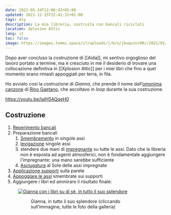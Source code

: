 ```yaml
---
date: 2021-05-24T12:06:42+02:00
updated: 2021-12-15T22:41:31+01:00
tags: diy
description: La mia libreria, costruita con bancali riciclati
location: Xplosion Attic
lang: it
toc: false
image: https://images.tommi.space/i?/uploads/j/b/u/jbuqxznr00//2021/01/15/20210115120151-facc9f48-me.jpg
---
```

Dopo aver concluso la costruzione di [[Aida]], mi sentivo orgoglioso del lavoro portato a termine, ma è cresciuto in me il desiderio di trovare una collocazione definitiva in [[Xplosion Attic]] per i miei libri che fino a quel momento erano rimasti appoggiati per terra, in fila.

Ho avviato così la costruzione di <cite>Gianna</cite>, che prende il nome dall’[omonima canzone](https://it.wikipedia.org/wiki/Gianna%2FVisto_che_mi_vuoi_lasciare 'Gianna su Wikipedia') di [Rino Gaetano](https://it.wikipedia.org/wiki/Rino_Gaetano 'Rino Gaetano su Wikipedia'), che ascoltavo in <em lang='en'>loop</em> durante la sua costruzione.

https://youtu.be/laIH5AQqeH0

## Costruzione

1. [Reperimento bancali](https://images.tommi.space/picture?/16634/category/gianna 'Immagine di me e il nonno che carichiamo i bancali in macchina')
2. Preparazione bancali
	1. [Smembramento](https://images.tommi.space/picture?/16637/category/gianna 'Immagine delle assi smembrate') in singole assi
	2. [levigazione](https://images.tommi.space/picture?/16638/category/gianna 'Immagine delle assi in corso di levigazione') singole assi
	3. stendere due mani di [impregnante](https://images.tommi.space/picture?/16639/category/gianna 'Assi e supporti in corso di verniciazione') su tutte le assi. Dato che la libreria non è esposta ad agenti atmosferici, non è fondamentale aggiungere l’impregnante: una mano sarebbe sufficiente
	4. [Asciugatura](https://images.tommi.space/picture?/16647/category/gianna 'Assi appoggiate sul terrazzo in fase di asciugatura') al Sole delle assi impregnate
3. [Applicazione supporti](https://images.tommi.space/picture?/16659/category/gianna 'Immagine dei primi supporti attaccati') sulla parete
4. [Appoggiare le assi](https://images.tommi.space/picture?/16660/category/gianna 'Immagine delle assi appoggiate sui supporti') smembrate sui supporti
5. Aggiungere i libri ed ammirare il risultato finale:

<figure>
	<a href='https://images.tommi.space/picture?/16662/category/gianna' target='_blank'>
		<img src='https://images.tommi.space/i?/uploads/j/b/u/jbuqxznr00//2021/01/15/20210115120151-facc9f48-me.jpg' title="Gianna completa" alt='Gianna con i libri su di sé, in tutto il suo splendore'>
	</a>
	<figure>Gianna, in tutto il suo splendore (cliccando sull’immagine, tutte le foto della galleria)</figure>
</figure>
